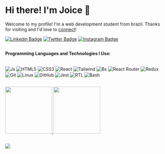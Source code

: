 
# Hi there! I'm Joice 👋 
Welcome to my profile! I'm a web development student from brazil. Thanks for visiting and I'd love to [connect](https://www.linkedin.com/in/joice-nicolau-710a0424a/)!

[![Linkedin Badge](https://img.shields.io/badge/LinkedIn-0077B5?style=for-the-badge&logo=linkedin&logoColor=white)](https://www.linkedin.com/in/joice-nicolau-710a0424a/)
[![Twitter Badge](https://img.shields.io/badge/Twitter-1DA1F2?style=for-the-badge&logo=twitter&logoColor=white)](https://twitter.com/joimnick)
[![Instagram Badge](https://img.shields.io/badge/Instagram-E4405F?style=for-the-badge&logo=instagram&logoColor=white)](https://www.instagram.com/joicenicolau/)

##

**Programming Languages and Technologies I Use:**
 <div style="display: inline_block"><br>
  <img align="center" alt="Js" max-width="100%" src="https://img.shields.io/badge/JavaScript-F7DF1E?style=for-the-badge&logo=javascript&logoColor=black">
  <img align="center" alt="HTML5" max-width="100%" src="https://img.shields.io/badge/HTML5-E34F26?style=for-the-badge&logo=html5&logoColor=white">
  <img align="center" alt="CSS3" max-width="100%" src="https://img.shields.io/badge/CSS3-1572B6?style=for-the-badge&logo=css3&logoColor=white">
  <img align="center" alt="React" max-width="100%" src="https://img.shields.io/badge/React-20232A?style=for-the-badge&logo=react&logoColor=61DAFB">
  <img align="center" alt="Tailwind" max-width="100%" src="https://img.shields.io/badge/Tailwind_CSS-38B2AC?style=for-the-badge&logo=tailwind-css&logoColor=white">
  <img align="center" alt="Bs" max-width="100%" src="https://img.shields.io/badge/Bootstrap-563D7C?style=for-the-badge&logo=bootstrap&logoColor=white">
  <img align="center" alt="React Router" max-width="100%" src="https://img.shields.io/badge/React_Router-CA4245?style=for-the-badge&logo=react-router&logoColor=white">
 <img align="center" alt="Redux" max-width="100%" src="https://img.shields.io/badge/Redux-593D88?style=for-the-badge&logo=redux&logoColor=white">
  <img align="center" alt="Git"  max-width="100%" src="https://img.shields.io/badge/Git-E34F26?style=for-the-badge&logo=git&logoColor=white">
 <img align="center" alt="Linux"  max-width="100%" src="https://img.shields.io/badge/Linux-E34F26?style=for-the-badge&logo=linux&logoColor=black">
   <img align="center" alt="GitHub" max-width="100%" src="https://img.shields.io/badge/GitHub-100000?style=for-the-badge&logo=github&logoColor=white">
 <img align="center" alt="Jest" max-width="100%" src="https://img.shields.io/badge/Jest-323330?style=for-the-badge&logo=Jest&logoColor=white">
 <img align="center" alt="RTL" max-width="100%" src="https://img.shields.io/badge/testing%20library-323330?style=for-the-badge&logo=testing-library&logoColor=red">
  <img align="center" alt="Bash" max-width="100%" src="https://img.shields.io/badge/GNU%20Bash-4EAA25?style=for-the-badge&logo=GNU%20Bash&logoColor=white">
 
 ##
 
 <div>
  <a href="https://github.com/joicenicolau">
  <img height="150em" src="https://github-readme-stats.vercel.app/api?username=joicenicolau&show_icons=true&theme=material-palenight&include_all_commits=true&count_private=true"/>
  <img height="150em" src="https://github-readme-stats.vercel.app/api/top-langs/?username=joicenicolau&layout=compact&langs_count=7&theme=material-palenight"/>
</div>

 ##
  
![](https://visitor-badge.glitch.me/badge?page_id=joicenicolau.joicenicolau)
